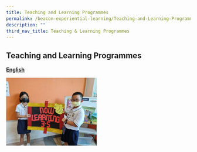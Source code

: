 ```yaml
---
title: Teaching and Learning Programmes
permalink: /beacon-experiential-learning/Teaching-and-Learning-Programmes/tnl/
description: ""
third_nav_title: Teaching & Learning Programmes
---
```

## Teaching and Learning Programmes

**[English](/beacon-experiential-learning/Teaching-and-Learning-Programmes/el/)**

<img src="/images/Spelling Bee (1).jpg" style="width:49%" align=left>
<br clear="left">